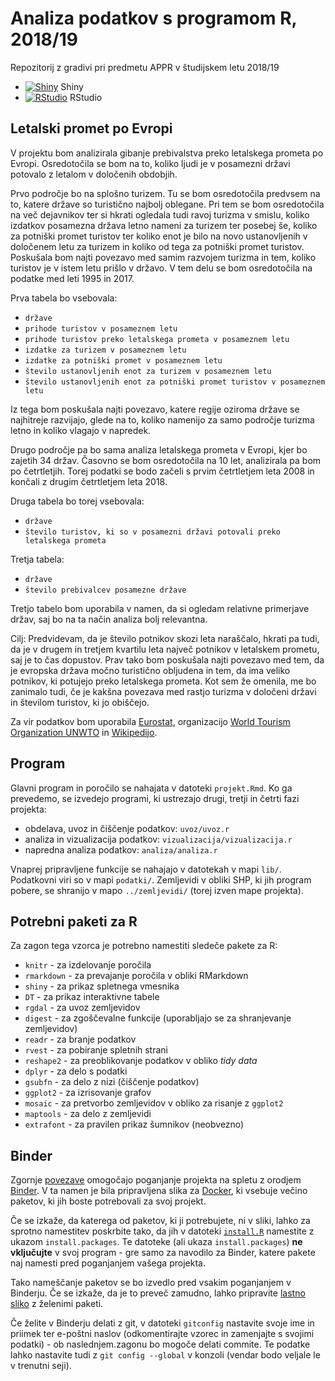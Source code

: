 # Analiza podatkov s programom R, 2018/19

Repozitorij z gradivi pri predmetu APPR v študijskem letu 2018/19

* [![Shiny](http://mybinder.org/badge.svg)](http://beta.mybinder.org/v2/gh/evadezelak/APPR-2018-19/master?urlpath=shiny/APPR-2018-19/projekt.Rmd) Shiny
* [![RStudio](http://mybinder.org/badge.svg)](http://beta.mybinder.org/v2/gh/evadezelak/APPR-2018-19/master?urlpath=rstudio) RStudio

## Letalski promet po Evropi

V projektu bom analizirala gibanje prebivalstva preko letalskega prometa po Evropi. Osredotočila se bom na to, koliko ljudi je v posamezni državi potovalo z letalom v določenih obdobjih. 

Prvo področje bo na splošno turizem. Tu se bom osredotočila predvsem na to, katere države so turistično najbolj oblegane. Pri tem se bom osredotočila na več dejavnikov ter si hkrati ogledala tudi ravoj turizma v smislu, koliko izdatkov posamezna država letno nameni za turizem ter posebej še, koliko za potniški promet turistov ter koliko enot je bilo na novo ustanovljenih v določenem letu za turizem in koliko od tega za potniški promet turistov. Poskušala bom najti povezavo med samim razvojem turizma in tem, koliko turistov je v istem letu prišlo v državo. V tem delu se bom osredotočila na podatke med leti 1995 in 2017. 

Prva tabela bo vsebovala: 
* `države`
* `prihode turistov v posameznem letu`
* `prihode turistov preko letalskega prometa v posameznem letu`
* `izdatke za turizem v posameznem letu`
* `izdatke za potniški promet v posameznem letu`
* `število ustanovljenih enot za turizem v posameznem letu`
* `število ustanovljenih enot za potniški promet turistov v posameznem letu`

Iz tega bom poskušala najti povezavo, katere regije oziroma države se najhitreje razvijajo, glede na to, koliko namenijo za samo področje turizma letno in koliko vlagajo v napredek. 

Drugo področje pa bo sama analiza letalskega prometa v Evropi, kjer bo zajetih 34 držav. Časovno se bom osredotočila na 10 let, analizirala pa bom po četrtletjih. Torej podatki se bodo začeli s prvim četrtletjem leta 2008 in končali z drugim četrtletjem leta 2018. 

Druga tabela bo torej vsebovala:
* `države`
* `število turistov, ki so v posamezni državi potovali preko letalskega prometa`

Tretja tabela:
* `države`
* `število prebivalcev posamezne države`

Tretjo tabelo bom uporabila v namen, da si ogledam relativne primerjave držav, saj bo na ta način analiza bolj relevantna.

Cilj: Predvidevam, da je število potnikov skozi leta naraščalo, hkrati pa tudi, da je v drugem in tretjem kvartilu leta največ potnikov v letalskem prometu, saj je to čas dopustov. Prav tako bom poskušala najti povezavo med tem, da je evropska država močno turistično obljudena in tem, da ima veliko potnikov, ki potujejo preko letalskega prometa. Kot sem že omenila, me bo zanimalo tudi, če je kakšna povezava med rastjo turizma v določeni državi in številom turistov, ki jo obiščejo.

Za vir podatkov bom uporabila [Eurostat](https://ec.europa.eu/eurostat/data/database), organizacijo [World Tourism Organization UNWTO](http://www2.unwto.org/) in [Wikipedijo](https://en.wikipedia.org/wiki/Demographics_of_Europe).

## Program

Glavni program in poročilo se nahajata v datoteki `projekt.Rmd`.
Ko ga prevedemo, se izvedejo programi, ki ustrezajo drugi, tretji in četrti fazi projekta:

* obdelava, uvoz in čiščenje podatkov: `uvoz/uvoz.r`
* analiza in vizualizacija podatkov: `vizualizacija/vizualizacija.r`
* napredna analiza podatkov: `analiza/analiza.r`

Vnaprej pripravljene funkcije se nahajajo v datotekah v mapi `lib/`.
Podatkovni viri so v mapi `podatki/`.
Zemljevidi v obliki SHP, ki jih program pobere,
se shranijo v mapo `../zemljevidi/` (torej izven mape projekta).

## Potrebni paketi za R

Za zagon tega vzorca je potrebno namestiti sledeče pakete za R:

* `knitr` - za izdelovanje poročila
* `rmarkdown` - za prevajanje poročila v obliki RMarkdown
* `shiny` - za prikaz spletnega vmesnika
* `DT` - za prikaz interaktivne tabele
* `rgdal` - za uvoz zemljevidov
* `digest` - za zgoščevalne funkcije (uporabljajo se za shranjevanje zemljevidov)
* `readr` - za branje podatkov
* `rvest` - za pobiranje spletnih strani
* `reshape2` - za preoblikovanje podatkov v obliko *tidy data*
* `dplyr` - za delo s podatki
* `gsubfn` - za delo z nizi (čiščenje podatkov)
* `ggplot2` - za izrisovanje grafov
* `mosaic` - za pretvorbo zemljevidov v obliko za risanje z `ggplot2`
* `maptools` - za delo z zemljevidi
* `extrafont` - za pravilen prikaz šumnikov (neobvezno)

## Binder

Zgornje [povezave](#analiza-podatkov-s-programom-r-201819)
omogočajo poganjanje projekta na spletu z orodjem [Binder](https://mybinder.org/).
V ta namen je bila pripravljena slika za [Docker](https://www.docker.com/),
ki vsebuje večino paketov, ki jih boste potrebovali za svoj projekt.

Če se izkaže, da katerega od paketov, ki ji potrebujete, ni v sliki,
lahko za sprotno namestitev poskrbite tako,
da jih v datoteki [`install.R`](install.R) namestite z ukazom `install.packages`.
Te datoteke (ali ukaza `install.packages`) **ne vključujte** v svoj program -
gre samo za navodilo za Binder, katere pakete naj namesti pred poganjanjem vašega projekta.

Tako nameščanje paketov se bo izvedlo pred vsakim poganjanjem v Binderju.
Če se izkaže, da je to preveč zamudno,
lahko pripravite [lastno sliko](https://github.com/jaanos/APPR-docker) z želenimi paketi.

Če želite v Binderju delati z git,
v datoteki `gitconfig` nastavite svoje ime in priimek ter e-poštni naslov
(odkomentirajte vzorec in zamenjajte s svojimi podatki) -
ob naslednjem.zagonu bo mogoče delati commite.
Te podatke lahko nastavite tudi z `git config --global` v konzoli
(vendar bodo veljale le v trenutni seji).
